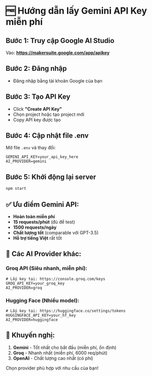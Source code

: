 # 🆓 Hướng dẫn lấy Gemini API Key miễn phí

## Bước 1: Truy cập Google AI Studio
Vào: **https://makersuite.google.com/app/apikey**

## Bước 2: Đăng nhập
- Đăng nhập bằng tài khoản Google của bạn

## Bước 3: Tạo API Key
- Click **"Create API Key"**
- Chọn project hoặc tạo project mới
- Copy API key được tạo

## Bước 4: Cập nhật file .env
Mở file `.env` và thay đổi:
```
GEMINI_API_KEY=your_api_key_here
AI_PROVIDER=gemini
```

## Bước 5: Khởi động lại server
```bash
npm start
```

## ✅ Ưu điểm Gemini API:
- **Hoàn toàn miễn phí** 
- **15 requests/phút** (đủ để test)
- **1500 requests/ngày** 
- **Chất lượng tốt** (comparable với GPT-3.5)
- **Hỗ trợ tiếng Việt** rất tốt

## 🔄 Các AI Provider khác:

### Groq API (Siêu nhanh, miễn phí):
```
# Lấy key tại: https://console.groq.com/keys
GROQ_API_KEY=your_groq_key
AI_PROVIDER=groq
```

### Hugging Face (Nhiều model):
```
# Lấy key tại: https://huggingface.co/settings/tokens  
HUGGINGFACE_API_KEY=your_hf_key
AI_PROVIDER=huggingface
```

## 🚀 Khuyến nghị:
1. **Gemini** - Tốt nhất cho bắt đầu (miễn phí, ổn định)
2. **Groq** - Nhanh nhất (miễn phí, 6000 req/phút)
3. **OpenAI** - Chất lượng cao nhất (có phí)

Chọn provider phù hợp với nhu cầu của bạn!
